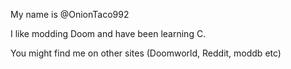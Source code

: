 My name is @OnionTaco992

I like modding Doom and have been learning C.

You might find me on other sites (Doomworld, Reddit, moddb etc)

<!---
OnionTaco992/OnionTaco992 is a ✨ special ✨ repository because its `README.md` (this file) appears on your GitHub profile.
You can click the Preview link to take a look at your changes.
--->
